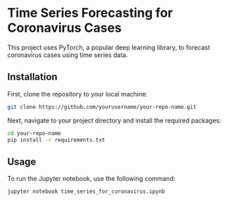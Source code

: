 # Time Series Forecasting for Coronavirus Cases

This project uses PyTorch, a popular deep learning library, to forecast coronavirus cases using time series data.

## Installation 

First, clone the repository to your local machine:

```bash
git clone https://github.com/yourusername/your-repo-name.git
```
Next, navigate to your project directory and install the required packages:
```bash
cd your-repo-name
pip install -r requirements.txt
```
## Usage
To run the Jupyter notebook, use the following command:

```bash
jupyter notebook time_series_for_coronavirus.ipynb
```
